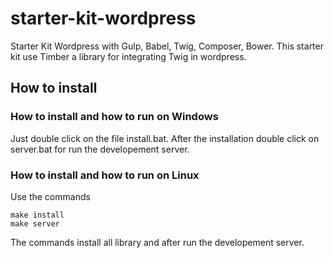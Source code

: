 # starter-kit-wordpress
Starter Kit Wordpress with Gulp, Babel, Twig, Composer, Bower. This starter kit use Timber a library for integrating Twig in wordpress.


## How to install

### How to install and how to run on Windows

Just double click on the file install.bat. After the installation double click on server.bat for run the developement server.

### How to install and how to run on Linux

Use the commands

```
make install
make server
```

The commands install all library and after run the developement server.

